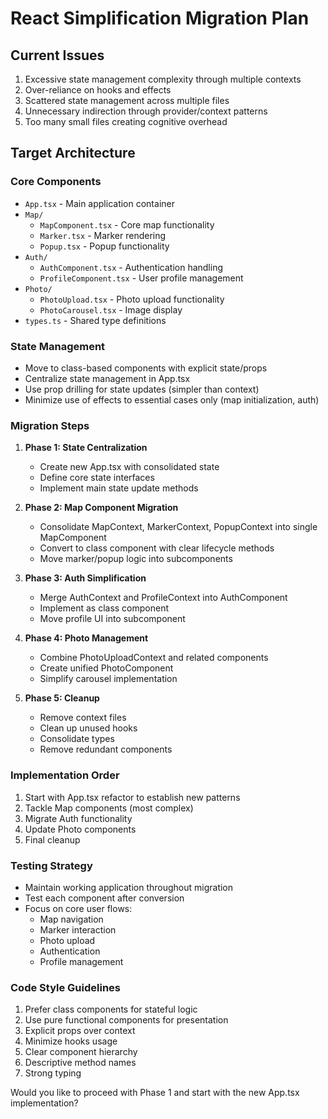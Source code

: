 # React Simplification Migration Plan

## Current Issues
1. Excessive state management complexity through multiple contexts
2. Over-reliance on hooks and effects
3. Scattered state management across multiple files
4. Unnecessary indirection through provider/context patterns
5. Too many small files creating cognitive overhead

## Target Architecture

### Core Components
- `App.tsx` - Main application container
- `Map/`
  - `MapComponent.tsx` - Core map functionality
  - `Marker.tsx` - Marker rendering
  - `Popup.tsx` - Popup functionality
- `Auth/`
  - `AuthComponent.tsx` - Authentication handling
  - `ProfileComponent.tsx` - User profile management
- `Photo/`
  - `PhotoUpload.tsx` - Photo upload functionality
  - `PhotoCarousel.tsx` - Image display
- `types.ts` - Shared type definitions

### State Management
- Move to class-based components with explicit state/props
- Centralize state management in App.tsx
- Use prop drilling for state updates (simpler than context)
- Minimize use of effects to essential cases only (map initialization, auth)

### Migration Steps

1. **Phase 1: State Centralization**
   - Create new App.tsx with consolidated state
   - Define core state interfaces
   - Implement main state update methods

2. **Phase 2: Map Component Migration**
   - Consolidate MapContext, MarkerContext, PopupContext into single MapComponent
   - Convert to class component with clear lifecycle methods
   - Move marker/popup logic into subcomponents

3. **Phase 3: Auth Simplification**
   - Merge AuthContext and ProfileContext into AuthComponent
   - Implement as class component
   - Move profile UI into subcomponent

4. **Phase 4: Photo Management**
   - Combine PhotoUploadContext and related components
   - Create unified PhotoComponent
   - Simplify carousel implementation

5. **Phase 5: Cleanup**
   - Remove context files
   - Clean up unused hooks
   - Consolidate types
   - Remove redundant components

### Implementation Order
1. Start with App.tsx refactor to establish new patterns
2. Tackle Map components (most complex)
3. Migrate Auth functionality
4. Update Photo components
5. Final cleanup

### Testing Strategy
- Maintain working application throughout migration
- Test each component after conversion
- Focus on core user flows:
  - Map navigation
  - Marker interaction
  - Photo upload
  - Authentication
  - Profile management

### Code Style Guidelines
1. Prefer class components for stateful logic
2. Use pure functional components for presentation
3. Explicit props over context
4. Minimize hooks usage
5. Clear component hierarchy
6. Descriptive method names
7. Strong typing

Would you like to proceed with Phase 1 and start with the new App.tsx implementation?